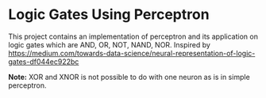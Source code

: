 # Logic Gates Using Perceptron

This project contains an implementation of perceptron and its application on logic gates which are AND, OR, NOT, NAND, NOR. Inspired by
https://medium.com/towards-data-science/neural-representation-of-logic-gates-df044ec922bc

__Note:__ XOR and XNOR is not possible to do with one neuron as is in simple perceptron.